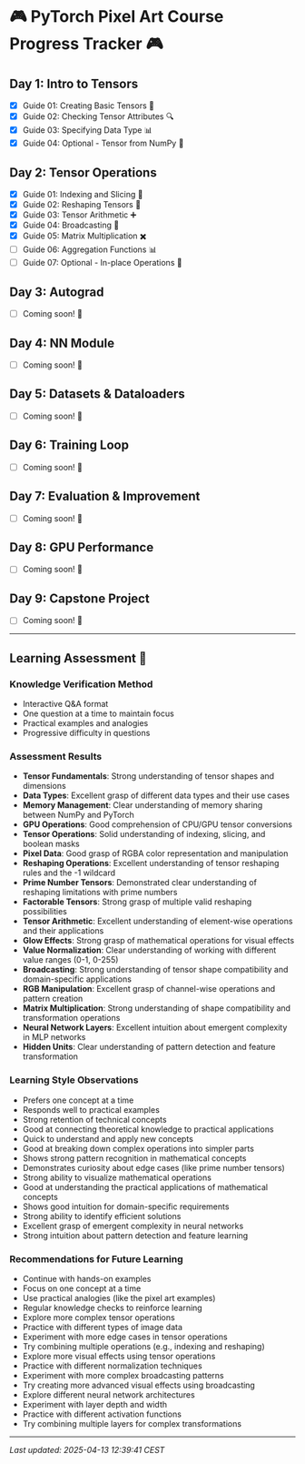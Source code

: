 # 🎮 PyTorch Pixel Art Course Progress Tracker 🎮

## Day 1: Intro to Tensors

- [x] Guide 01: Creating Basic Tensors 🎨
- [x] Guide 02: Checking Tensor Attributes 🔍
- [x] Guide 03: Specifying Data Type 📊
- [x] Guide 04: Optional - Tensor from NumPy 🔄

## Day 2: Tensor Operations

- [x] Guide 01: Indexing and Slicing 🎯
- [x] Guide 02: Reshaping Tensors 🔄
- [x] Guide 03: Tensor Arithmetic ➕
- [x] Guide 04: Broadcasting 📡
- [x] Guide 05: Matrix Multiplication ✖️
- [ ] Guide 06: Aggregation Functions 📊
- [ ] Guide 07: Optional - In-place Operations 🔄

## Day 3: Autograd

- [ ] Coming soon! 🚀

## Day 4: NN Module

- [ ] Coming soon! 🚀

## Day 5: Datasets & Dataloaders

- [ ] Coming soon! 🚀

## Day 6: Training Loop

- [ ] Coming soon! 🚀

## Day 7: Evaluation & Improvement

- [ ] Coming soon! 🚀

## Day 8: GPU Performance

- [ ] Coming soon! 🚀

## Day 9: Capstone Project

- [ ] Coming soon! 🚀

---

## Learning Assessment 🧠

### Knowledge Verification Method

- Interactive Q&A format
- One question at a time to maintain focus
- Practical examples and analogies
- Progressive difficulty in questions

### Assessment Results

- **Tensor Fundamentals**: Strong understanding of tensor shapes and dimensions
- **Data Types**: Excellent grasp of different data types and their use cases
- **Memory Management**: Clear understanding of memory sharing between NumPy and PyTorch
- **GPU Operations**: Good comprehension of CPU/GPU tensor conversions
- **Tensor Operations**: Solid understanding of indexing, slicing, and boolean masks
- **Pixel Data**: Good grasp of RGBA color representation and manipulation
- **Reshaping Operations**: Excellent understanding of tensor reshaping rules and the -1 wildcard
- **Prime Number Tensors**: Demonstrated clear understanding of reshaping limitations with prime numbers
- **Factorable Tensors**: Strong grasp of multiple valid reshaping possibilities
- **Tensor Arithmetic**: Excellent understanding of element-wise operations and their applications
- **Glow Effects**: Strong grasp of mathematical operations for visual effects
- **Value Normalization**: Clear understanding of working with different value ranges (0-1, 0-255)
- **Broadcasting**: Strong understanding of tensor shape compatibility and domain-specific applications
- **RGB Manipulation**: Excellent grasp of channel-wise operations and pattern creation
- **Matrix Multiplication**: Strong understanding of shape compatibility and transformation operations
- **Neural Network Layers**: Excellent intuition about emergent complexity in MLP networks
- **Hidden Units**: Clear understanding of pattern detection and feature transformation

### Learning Style Observations

- Prefers one concept at a time
- Responds well to practical examples
- Strong retention of technical concepts
- Good at connecting theoretical knowledge to practical applications
- Quick to understand and apply new concepts
- Good at breaking down complex operations into simpler parts
- Shows strong pattern recognition in mathematical concepts
- Demonstrates curiosity about edge cases (like prime number tensors)
- Strong ability to visualize mathematical operations
- Good at understanding the practical applications of mathematical concepts
- Shows good intuition for domain-specific requirements
- Strong ability to identify efficient solutions
- Excellent grasp of emergent complexity in neural networks
- Strong intuition about pattern detection and feature learning

### Recommendations for Future Learning

- Continue with hands-on examples
- Focus on one concept at a time
- Use practical analogies (like the pixel art examples)
- Regular knowledge checks to reinforce learning
- Explore more complex tensor operations
- Practice with different types of image data
- Experiment with more edge cases in tensor operations
- Try combining multiple operations (e.g., indexing and reshaping)
- Explore more visual effects using tensor operations
- Practice with different normalization techniques
- Experiment with more complex broadcasting patterns
- Try creating more advanced visual effects using broadcasting
- Explore different neural network architectures
- Experiment with layer depth and width
- Practice with different activation functions
- Try combining multiple layers for complex transformations

---

_Last updated: 2025-04-13 12:39:41 CEST_

